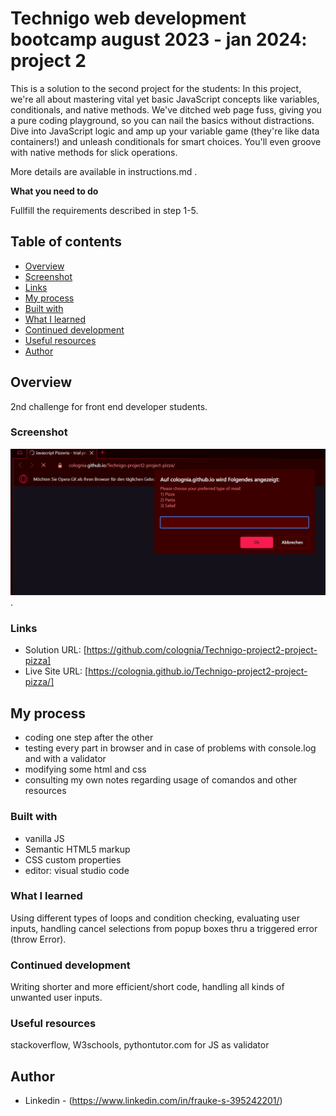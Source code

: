# Technigo web development bootcamp august 2023 - jan 2024: project 2

This is a solution to the second project for the students:
In this project, we're all about mastering vital yet basic JavaScript concepts like variables, conditionals, and native methods. We've ditched web page fuss, giving you a pure coding playground, so you can nail the basics without distractions. Dive into JavaScript logic and amp up your variable game (they're like data containers!) and unleash conditionals for smart choices. You'll even groove with native methods for slick operations.

More details are available in instructions.md .

**What you need to do**

Fullfill the requirements described in step 1-5.

## Table of contents

  - [Overview](#overview)
  - [Screenshot](#screenshot)
  - [Links](#links)
  - [My process](#my-process)
  - [Built with](#built-with)
  - [What I learned](#what-i-learned)
  - [Continued development](#continued-development)
  - [Useful resources](#useful-resources)
  - [Author](#author)

## Overview

2nd challenge for front end developer students.

### Screenshot

![](./images/screenshot_desktop.png).

### Links

- Solution URL: [https://github.com/colognia/Technigo-project2-project-pizza]
- Live Site URL: [https://colognia.github.io/Technigo-project2-project-pizza/]

## My process
- coding one step after the other
- testing every part in browser and in case of problems with console.log and with a validator
- modifying some html and css
- consulting my own notes regarding usage of comandos and other resources

### Built with

- vanilla JS
- Semantic HTML5 markup
- CSS custom properties
- editor: visual studio code

### What I learned 

Using different types of loops and condition checking, evaluating user inputs, handling cancel selections from popup boxes thru a triggered error (throw Error).


### Continued development

Writing shorter and more efficient/short code, handling all kinds of unwanted user inputs.

### Useful resources

stackoverflow, W3schools, pythontutor.com for JS as validator

## Author

- Linkedin - (https://www.linkedin.com/in/frauke-s-395242201/)

